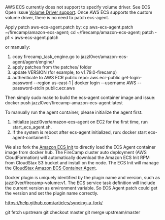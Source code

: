 AWS ECS currently does not support to specify volume driver. See ECS Open Issue [Volume Driver support](https://github.com/aws/amazon-ecs-agent/issues/236). Once AWS ECS supports the custom volume driver, there is no need to patch ecs-agent.

Apply patch aws-ecs-agent.patch by:
cp aws-ecs-agent.patch ~/firecamp/amazon-ecs-agent; cd ~/firecamp/amazon-ecs-agent; patch -p1 < aws-ecs-agent.patch

or manually:
1. copy firecamp_task_engine.go to jazzl0ver/amazon-ecs-agent/agent/engine/
2. apply patches from the patches/ folder
3. update VERSION (for example, to v1.79.0-firecamp)
4. authenticate to AWS ECR public repo:
aws ecr-public get-login-password --region us-east-1 | docker login --username AWS --password-stdin public.ecr.aws

Then simply sudo make to build the ecs-agent container image and issue:
docker push jazzl0ver/firecamp-amazon-ecs-agent:latest

To manually run the agent container, please initialize the agent first.
1. Initialize jazzl0ver/amazon-ecs-agent on EC2 for the first time, run start_ecs_agent.sh.
2. If the system is reboot after ecs-agent initialized, run: docker start ecs-agent-containerID.

We also fork the [Amazon ECS Init](https://github.com/jazzl0ver/amazon-ecs-init) to directly load the ECS Agent container image from docker hub. The FireCamp cluster auto deployment (AWS CloudFormation) will automatically download the Amazon ECS Init RPM from CloudStax S3 bucket and install on the node. The ECS Init will manage the [CloudStax Amazon ECS Container Agent](http://github.com/jazzl0ver/amazon-ecs-agent).

Docker plugin is uniquely identified by the plugin name and version, such as jazzl0ver/firecamp-volume:v1. The ECS service task definition will include the current version as environment variable. So ECS Agent patch could get the version and set the plugin name correctly.


https://help.github.com/articles/syncing-a-fork/

git fetch upstream
git checkout master
git merge upstream/master
